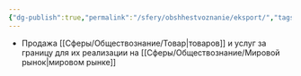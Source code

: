 ```yaml
---
{"dg-publish":true,"permalink":"/sfery/obshhestvoznanie/eksport/","tags":["Обществознание"]}
---
```


- Продажа [[Сферы/Обществознание/Товар\|товаров]] и услуг за границу для их реализации на [[Сферы/Обществознание/Мировой рынок\|мировом рынке]] 
